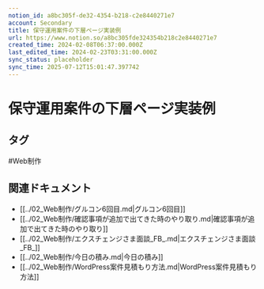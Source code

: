 ```yaml
---
notion_id: a8bc305f-de32-4354-b218-c2e8440271e7
account: Secondary
title: 保守運用案件の下層ページ実装例
url: https://www.notion.so/a8bc305fde324354b218c2e8440271e7
created_time: 2024-02-08T06:37:00.000Z
last_edited_time: 2024-02-23T03:31:00.000Z
sync_status: placeholder
sync_time: 2025-07-12T15:01:47.397742
---
```

# 保守運用案件の下層ページ実装例


## タグ

#Web制作 

## 関連ドキュメント

- [[../02_Web制作/グルコン6回目.md|グルコン6回目]]
- [[../02_Web制作/確認事項が追加で出てきた時のやり取り.md|確認事項が追加で出てきた時のやり取り]]
- [[../02_Web制作/エクスチェンジさま面談_FB_.md|エクスチェンジさま面談_FB_]]
- [[../02_Web制作/今日の積み.md|今日の積み]]
- [[../02_Web制作/WordPress案件見積もり方法.md|WordPress案件見積もり方法]]
